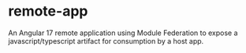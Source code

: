 # remote-app
An Angular 17 remote application using Module Federation to expose a javascript/typescript artifact for consumption by a host app.
